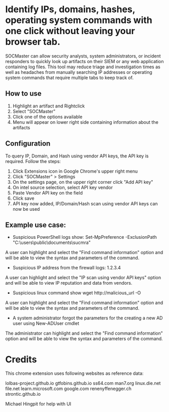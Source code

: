 # Identify IPs, domains, hashes, operating system commands with one click without leaving your browser tab.

SOCMaster can allow security analysts, system administrators, or incident responders to quickly look up artifacts on their SIEM or any web application containing log files. This tool may reduce triage and investigation times as well as headaches from manually searching IP addresses or operating system commands that require multiple tabs to keep track of.

## How to use

1. Highlight an artifact and Rightclick
2. Select "SOCMaster"
3. Click one of the options available
4. Menu will appear on lower right side containing information about the artifacts

## Configuration

To query IP, Domain, and Hash using vendor API keys, the API key is required. Follow the steps:

1. Click Extensions icon in Google Chrome's upper right menu
2. Click "SOCMaster" > Settings
3. On the settings page, on the upper right corner click "Add API key"
4. On intel source selection, select API key vendor
5. Paste Vendor API key on the field
6. Click save
7. API key now added, IP/Domain/Hash scan using vendor API keys can now be used

## Example use case:

* Suspicious PowerShell logs show: Set-MpPreference -ExclusionPath "C:\users\public\documents\sucmra"  

A user can highlight and select the "Find command information" option and will be able to view the syntax and parameters of the command.  

* Suspicious IP address from the firewall logs: 1.2.3.4  
  
A user can highlight and select the "IP scan using vendor API keys" option and will be able to view IP reputation and data from vendors.  

* Suspicious linux command show wget http://malicious_url -O  
  
A user can highlight and select the "Find command information" option and will be able to view the syntax and parameters of the command.  

* A system administrator forgot the parameters for the creating a new AD user using New-ADUser cmdlet  

The administrator can highlight and select the "Find command information" option and will be able to view the syntax and parameters of the command.  

# Credits

This chrome extension uses following websites as reference data:

lolbas-project.github.io
gtfobins.github.io
ss64.com
man7.org
linux.die.net
file.net
learn.microsoft.com
google.com
renenyffenegger.ch
strontic.github.io

Michael Hingpit for help with UI  
